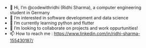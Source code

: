 - 👋 Hi, I’m @codewithridhi (Ridhi Sharma), a computer engineering student in Germany
- 👀 I’m interested in software development and data science
- 🌱 I’m currently learning python and flutter
- 💞️ I’m looking to collaborate on projects and work oppurtunities! 
- 📫 How to reach me : https://www.linkedin.com/in/ridhi-sharma-155430187/

<!---
codewithridhi/codewithridhi is a ✨ special ✨ repository because its `README.md` (this file) appears on your GitHub profile.
You can click the Preview link to take a look at your changes.
--->
